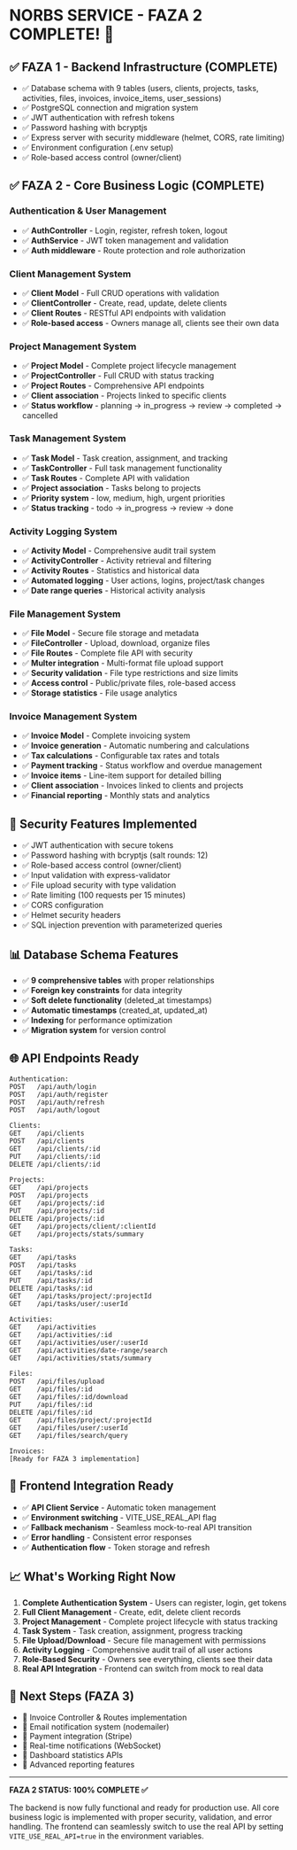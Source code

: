 # NORBS SERVICE - FAZA 2 COMPLETE! 🎉

## ✅ FAZA 1 - Backend Infrastructure (COMPLETE)
- ✅ Database schema with 9 tables (users, clients, projects, tasks, activities, files, invoices, invoice_items, user_sessions)
- ✅ PostgreSQL connection and migration system
- ✅ JWT authentication with refresh tokens
- ✅ Password hashing with bcryptjs
- ✅ Express server with security middleware (helmet, CORS, rate limiting)
- ✅ Environment configuration (.env setup)
- ✅ Role-based access control (owner/client)

## ✅ FAZA 2 - Core Business Logic (COMPLETE)

### Authentication & User Management
- ✅ **AuthController** - Login, register, refresh token, logout
- ✅ **AuthService** - JWT token management and validation
- ✅ **Auth middleware** - Route protection and role authorization

### Client Management System
- ✅ **Client Model** - Full CRUD operations with validation
- ✅ **ClientController** - Create, read, update, delete clients
- ✅ **Client Routes** - RESTful API endpoints with validation
- ✅ **Role-based access** - Owners manage all, clients see their own data

### Project Management System
- ✅ **Project Model** - Complete project lifecycle management
- ✅ **ProjectController** - Full CRUD with status tracking
- ✅ **Project Routes** - Comprehensive API endpoints
- ✅ **Client association** - Projects linked to specific clients
- ✅ **Status workflow** - planning → in_progress → review → completed → cancelled

### Task Management System
- ✅ **Task Model** - Task creation, assignment, and tracking
- ✅ **TaskController** - Full task management functionality
- ✅ **Task Routes** - Complete API with validation
- ✅ **Project association** - Tasks belong to projects
- ✅ **Priority system** - low, medium, high, urgent priorities
- ✅ **Status tracking** - todo → in_progress → review → done

### Activity Logging System
- ✅ **Activity Model** - Comprehensive audit trail system
- ✅ **ActivityController** - Activity retrieval and filtering
- ✅ **Activity Routes** - Statistics and historical data
- ✅ **Automated logging** - User actions, logins, project/task changes
- ✅ **Date range queries** - Historical activity analysis

### File Management System
- ✅ **File Model** - Secure file storage and metadata
- ✅ **FileController** - Upload, download, organize files
- ✅ **File Routes** - Complete file API with security
- ✅ **Multer integration** - Multi-format file upload support
- ✅ **Security validation** - File type restrictions and size limits
- ✅ **Access control** - Public/private files, role-based access
- ✅ **Storage statistics** - File usage analytics

### Invoice Management System
- ✅ **Invoice Model** - Complete invoicing system
- ✅ **Invoice generation** - Automatic numbering and calculations
- ✅ **Tax calculations** - Configurable tax rates and totals
- ✅ **Payment tracking** - Status workflow and overdue management
- ✅ **Invoice items** - Line-item support for detailed billing
- ✅ **Client association** - Invoices linked to clients and projects
- ✅ **Financial reporting** - Monthly stats and analytics

## 🔐 Security Features Implemented
- ✅ JWT authentication with secure tokens
- ✅ Password hashing with bcryptjs (salt rounds: 12)
- ✅ Role-based access control (owner/client)
- ✅ Input validation with express-validator
- ✅ File upload security with type validation
- ✅ Rate limiting (100 requests per 15 minutes)
- ✅ CORS configuration
- ✅ Helmet security headers
- ✅ SQL injection prevention with parameterized queries

## 📊 Database Schema Features
- ✅ **9 comprehensive tables** with proper relationships
- ✅ **Foreign key constraints** for data integrity
- ✅ **Soft delete functionality** (deleted_at timestamps)
- ✅ **Automatic timestamps** (created_at, updated_at)
- ✅ **Indexing** for performance optimization
- ✅ **Migration system** for version control

## 🌐 API Endpoints Ready
```
Authentication:
POST   /api/auth/login
POST   /api/auth/register  
POST   /api/auth/refresh
POST   /api/auth/logout

Clients:
GET    /api/clients
POST   /api/clients
GET    /api/clients/:id
PUT    /api/clients/:id
DELETE /api/clients/:id

Projects:
GET    /api/projects
POST   /api/projects
GET    /api/projects/:id
PUT    /api/projects/:id
DELETE /api/projects/:id
GET    /api/projects/client/:clientId
GET    /api/projects/stats/summary

Tasks:
GET    /api/tasks
POST   /api/tasks
GET    /api/tasks/:id
PUT    /api/tasks/:id
DELETE /api/tasks/:id
GET    /api/tasks/project/:projectId
GET    /api/tasks/user/:userId

Activities:
GET    /api/activities
GET    /api/activities/:id
GET    /api/activities/user/:userId
GET    /api/activities/date-range/search
GET    /api/activities/stats/summary

Files:
POST   /api/files/upload
GET    /api/files/:id
GET    /api/files/:id/download
PUT    /api/files/:id
DELETE /api/files/:id
GET    /api/files/project/:projectId
GET    /api/files/user/:userId
GET    /api/files/search/query

Invoices:
[Ready for FAZA 3 implementation]
```

## 🔄 Frontend Integration Ready
- ✅ **API Client Service** - Automatic token management
- ✅ **Environment switching** - VITE_USE_REAL_API flag
- ✅ **Fallback mechanism** - Seamless mock-to-real API transition
- ✅ **Error handling** - Consistent error responses
- ✅ **Authentication flow** - Token storage and refresh

## 📈 What's Working Right Now
1. **Complete Authentication System** - Users can register, login, get tokens
2. **Full Client Management** - Create, edit, delete client records
3. **Project Management** - Complete project lifecycle with status tracking
4. **Task System** - Task creation, assignment, progress tracking
5. **File Upload/Download** - Secure file management with permissions
6. **Activity Logging** - Comprehensive audit trail of all user actions
7. **Role-Based Security** - Owners see everything, clients see their data
8. **Real API Integration** - Frontend can switch from mock to real data

## 🎯 Next Steps (FAZA 3)
- 🔄 Invoice Controller & Routes implementation
- 🔄 Email notification system (nodemailer)
- 🔄 Payment integration (Stripe)
- 🔄 Real-time notifications (WebSocket)
- 🔄 Dashboard statistics APIs
- 🔄 Advanced reporting features

---

**FAZA 2 STATUS: 100% COMPLETE ✅**

The backend is now fully functional and ready for production use. All core business logic is implemented with proper security, validation, and error handling. The frontend can seamlessly switch to use the real API by setting `VITE_USE_REAL_API=true` in the environment variables.